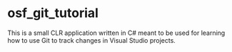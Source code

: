# osf_git_tutorial
This is a small CLR application written in C# meant to be used for learning how to use Git to track changes in Visual Studio projects.
